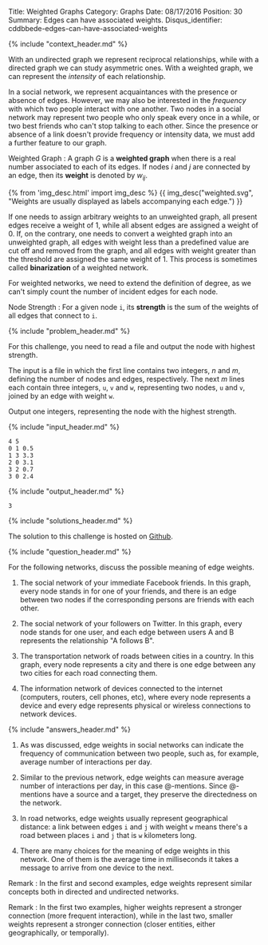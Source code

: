 Title: Weighted Graphs
Category: Graphs
Date: 08/17/2016
Position: 30
Summary: Edges can have associated weights.
Disqus_identifier: cddbbede-edges-can-have-associated-weights


{% include "context_header.md" %}


With an undirected graph we represent reciprocal relationships, while with
a directed graph we can study asymmetric ones.  With a weighted graph, we
can represent the *intensity* of each relationship.

In a social network, we represent acquaintances with the presence or
absence of edges.  However, we may also be interested in the *frequency*
with which two people interact with one another.  Two nodes in a social
network may represent two people who only speak every once in a while, or
two best friends who can't stop talking to each other.  Since the presence
or absence of a link doesn't provide frequency or intensity data, we must
add a further feature to our graph.

Weighted Graph
: A graph $G$ is a **weighted graph** when there is a real number
associated to each of its edges.  If nodes $i$ and $j$ are connected by an
edge, then its **weight** is denoted by $w_{ij}$.

{% from 'img_desc.html' import img_desc %}
{{ img_desc("weighted.svg",
    "Weights are usually displayed as labels accompanying each edge.") }}

If one needs to assign arbitrary weights to an unweighted graph, all
present edges receive a weight of $1$, while all absent edges are assigned
a weight of $0$.  If, on the contrary, one needs to convert a weighted
graph into an unweighted graph, all edges with weight less than a
predefined value are cut off and removed from the graph, and all edges with
weight greater than the threshold are assigned the same weight of $1$.
This process is sometimes called **binarization** of a weighted network.

For weighted networks, we need to extend the definition of degree, as we
can't simply count the number of incident edges for each node.

Node Strength
: For a given node `i`, its **strength** is the sum of the weights of all
edges that connect to `i`.


{% include "problem_header.md" %}


For this challenge, you need to read a file and output the node with
highest strength.

The input is a file in which the first line contains two integers, $n$ and
$m$, defining the number of nodes and edges, respectively.  The next $m$
lines each contain three integers, `u`, `v` and `w`, representing two
nodes, `u` and `v`, joined by an edge with weight `w`.

Output one integers, representing the node with the highest strength.

{% include "input_header.md" %}

```
4 5
0 1 0.5
1 3 3.3
2 0 3.1
3 2 0.7
3 0 2.4
```

{% include "output_header.md" %}

```
3
```


{% include "solutions_header.md" %}


The solution to this challenge is hosted on
[Github](https://github.com/leotrs/erdos/blob/master/solutions/challenges/graphs/weighted.py).


{% include "question_header.md" %}


For the following networks, discuss the possible meaning of edge weights.

1. The social network of your immediate Facebook friends. In this graph,
  every node stands in for one of your friends, and there is an edge
  between two nodes if the corresponding persons are friends with each
  other.

2. The social network of your followers on Twitter. In this graph, every
  node stands for one user, and each edge between users A and B
  represents the relationship "A follows B".

3. The transportation network of roads between cities in a country. In
  this graph, every node represents a city and there is one edge
  between any two cities for each road connecting them.

4. The information network of devices connected to the internet
  (computers, routers, cell phones, etc), where every node represents a
  device and every edge represents physical or wireless connections
  to network devices.


{% include "answers_header.md" %}


1. As was discussed, edge weights in social networks can indicate the
   frequency of communication between two people, such as, for example,
   average number of interactions per day.

2. Similar to the previous network, edge weights can measure average number
   of interactions per day, in this case @-mentions.  Since @-mentions have
   a source and a target, they preserve the directedness on the network.

3. In road networks, edge weights usually represent geographical distance:
   a link between edges `i` and `j` with weight `w` means there's a road
   between places `i` and `j` that is `w` kilometers long.

4. There are many choices for the meaning of edge weights in this network.
   One of them is the average time in milliseconds it takes a message to
   arrive from one device to the next.

Remark
: In the first and second examples, edge weights represent similar concepts
both in directed and undirected networks.

Remark
: In the first two examples, higher weights represent a stronger connection
(more frequent interaction), while in the last two, smaller weights
represent a stronger connection (closer entities, either geographically, or
temporally).
